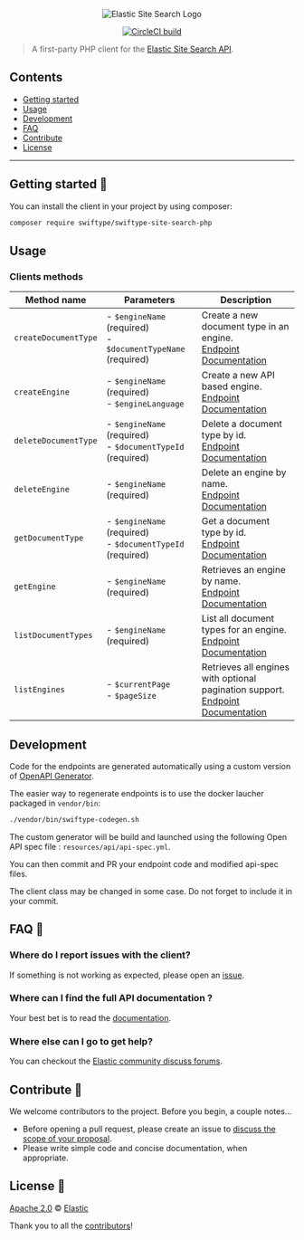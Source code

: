 <p align="center"><img src="https://github.com/swiftype/swiftype-site-search-php/blob/master/logo-site-search.png?raw=true" alt="Elastic Site Search Logo"></p>

<p align="center"><a href="https://circleci.com/gh/swiftype/swiftype-site-search-php"><img src="https://circleci.com/gh/swiftype/swiftype-site-search-php.svg?style=svg&circle-token=9a11fb27c1d6961bb8887b684b0c7707b3b4eb6e" alt="CircleCI build"></a></p>

> A first-party PHP client for the [Elastic Site Search API](https://swiftype.com/documentation/site-search/overview).

## Contents

- [Getting started](#getting-started-)
- [Usage](#usage)
- [Development](#development)
- [FAQ](#faq-)
- [Contribute](#contribute-)
- [License](#license-)

***

## Getting started 🐣

You can install the client in your project by using composer:

```bash
composer require swiftype/swiftype-site-search-php
```

## Usage

### Clients methods

Method name |Parameters| Description
------------|----------|------------
`createDocumentType` | - `$engineName` (required) <br /> - `$documentTypeName` (required)  | Create a new document type in an engine.<br />[Endpoint Documentation](https://swiftype.com/documentation/site-search/indexing#add-documenttype)
`createEngine` | - `$engineName` (required) <br /> - `$engineLanguage` | Create a new API based engine.<br />[Endpoint Documentation](https://swiftype.com/documentation/site-search/engines#create)
`deleteDocumentType` | - `$engineName` (required) <br /> - `$documentTypeId` (required)  | Delete a document type by id.<br />[Endpoint Documentation](https://swiftype.com/documentation/site-search/indexing#documenttypes-delete)
`deleteEngine` | - `$engineName` (required)  | Delete an engine by name.<br />[Endpoint Documentation](https://swiftype.com/documentation/site-search/engines#destroy)
`getDocumentType` | - `$engineName` (required) <br /> - `$documentTypeId` (required)  | Get a document type by id.<br />[Endpoint Documentation](https://swiftype.com/documentation/site-search/indexing#documenttypes-single)
`getEngine` | - `$engineName` (required)  | Retrieves an engine by name.<br />[Endpoint Documentation](https://swiftype.com/documentation/site-search/engines#one-engine)
`listDocumentTypes` | - `$engineName` (required)  | List all document types for an engine.<br />[Endpoint Documentation](https://swiftype.com/documentation/site-search/indexing#documenttypes-all)
`listEngines` | - `$currentPage`<br /> - `$pageSize` | Retrieves all engines with optional pagination support.<br />[Endpoint Documentation](https://swiftype.com/documentation/site-search/engines#list)

## Development

Code for the endpoints are generated automatically using a custom version of [OpenAPI Generator](https://github.com/openapitools/openapi-generator).

The easier way to regenerate endpoints is to use the docker laucher packaged in `vendor/bin`:

```bash
./vendor/bin/swiftype-codegen.sh
```

The custom generator will be build and launched using the following Open API spec file : `resources/api/api-spec.yml`.

You can then commit and PR your endpoint code and modified api-spec files.

The client class may be changed in some case. Do not forget to include it in your commit.

## FAQ 🔮

### Where do I report issues with the client?

If something is not working as expected, please open an [issue](https://github.com/swiftype/swiftype-site-search-php/issues/new).

### Where can I find the full API documentation ?

Your best bet is to read the [documentation](https://swiftype.com/documentation/site-search).

### Where else can I go to get help?

You can checkout the [Elastic community discuss forums](https://discuss.elastic.co/c/site-search).

## Contribute 🚀

We welcome contributors to the project. Before you begin, a couple notes...

+ Before opening a pull request, please create an issue to [discuss the scope of your proposal](https://github.com/swiftype/swiftype-site-search-php/issues).
+ Please write simple code and concise documentation, when appropriate.

## License 📗

[Apache 2.0](https://github.com/swiftype/swiftype-site-search-php/blob/master/LICENSE) © [Elastic](https://github.com/elastic)

Thank you to all the [contributors](https://github.com/swiftype/swiftype-site-search-php/graphs/contributors)!

